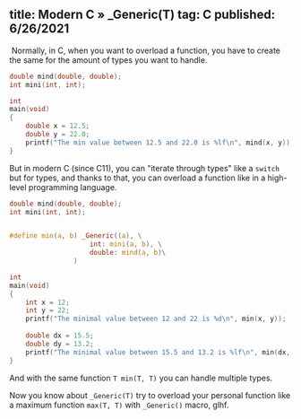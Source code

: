 title: Modern C » _Generic(T)
tag: C
published: 6/26/2021
---

​	Normally, in C, when you want to overload a function, you have to create the same for the amount of types you want to handle.

```c
double mind(double, double);
int mini(int, int);
```

```c
int
main(void)
{
    double x = 12.5;
    double y = 22.0;
    printf("The min value between 12.5 and 22.0 is %lf\n", mind(x, y));
}
```

But in modern C (since C11), you can "iterate through types" like a `switch` but for types, and thanks to that, you can overload a function like in a high-level programming language.

```c
double mind(double, double);
int mini(int, int);


#define min(a, b) _Generic((a), \
					int: mini(a, b), \
					double: mind(a, b)\
				)

```

```c
int
main(void)
{
    int x = 12;
    int y = 22;
    printf("The minimal value between 12 and 22 is %d\n", min(x, y));
    
    double dx = 15.5;
    double dy = 13.2;
    printf("The minimal value between 15.5 and 13.2 is %lf\n", min(dx, dy));
}
```

And with the same function `T min(T, T)` you can handle multiple types. 

Now you know about `_Generic(T)` try to overload your personal function like a maximum function `max(T, T)` with `_Generic()` macro, glhf.